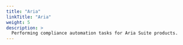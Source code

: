 ```yaml
---
title: "Aria"
linkTitle: "Aria"
weight: 5
description: >
  Performing compliance automation tasks for Aria Suite products.
---
```

